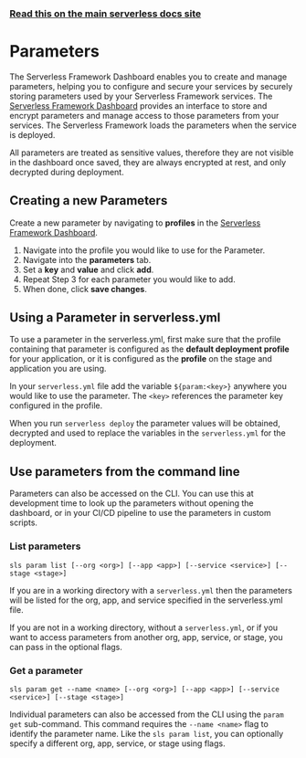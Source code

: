<!--
title: Serverless Dashboard - Parameters
menuText: Parameters
menuOrder: 4
layout: Doc
-->

<!-- DOCS-SITE-LINK:START automatically generated  -->

### [Read this on the main serverless docs site](https://www.serverless.com/framework/docs/dashboard/parameters/)

<!-- DOCS-SITE-LINK:END -->

# Parameters

The Serverless Framework Dashboard enables you to create and manage parameters, helping you to configure and secure your services by securely storing parameters used by your Serverless Framework services. The [Serverless Framework Dashboard](https://dashboard.serverless.com/) provides an interface to store and encrypt parameters and manage access to those parameters from your services. The Serverless Framework loads the parameters when the service is deployed.

All parameters are treated as sensitive values, therefore they are not visible in the dashboard once saved, they are always encrypted at rest, and only decrypted during deployment.

## Creating a new Parameters

Create a new parameter by navigating to **profiles** in the [Serverless Framework Dashboard](https://dashboard.serverless.com).

1. Navigate into the profile you would like to use for the Parameter.
2. Navigate into the **parameters** tab.
3. Set a **key** and **value** and click **add**.
4. Repeat Step 3 for each parameter you would like to add.
5. When done, click **save changes**.

## Using a Parameter in serverless.yml

To use a parameter in the serverless.yml, first make sure that the profile containing that parameter is configured as the **default deployment profile** for your application, or it is configured as the **profile** on the stage and application you are using.

In your `serverless.yml` file add the variable `${param:<key>}` anywhere you would like to use the parameter. The `<key>` references the parameter key configured in the profile.

When you run `serverless deploy` the parameter values will be obtained, decrypted and used to replace the variables in the `serverless.yml` for the deployment.

## Use parameters from the command line

Parameters can also be accessed on the CLI. You can use this at development time to look up the parameters without opening the dashboard, or in your CI/CD pipeline to use the parameters in custom scripts.

### List parameters

`sls param list [--org <org>] [--app <app>] [--service <service>] [--stage <stage>]`

If you are in a working directory with a `serverless.yml` then the parameters will be listed for the org, app, and service specified in the serverless.yml file.

If you are not in a working directory, without a `serverless.yml`, or if you want to access parameters from another org, app, service, or stage, you can pass in the optional flags.

### Get a parameter

`sls param get --name <name> [--org <org>] [--app <app>] [--service <service>] [--stage <stage>]`

Individual parameters can also be accessed from the CLI using the `param get` sub-command. This command requires the `--name <name>` flag to identify the parameter name. Like the `sls param list`, you can optionally specify a different org, app, service, or stage using flags.
